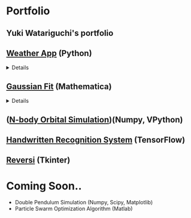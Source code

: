 # Portfolio
## Yuki Watariguchi's portfolio

## [Weather App](https://github.com/yuki-aerospace/Portfolio/tree/main/Weather_app) (Python)
<details>
  <summary> Details </summary>
  
This program is a weather app. Tkinter was used for GUI, and weather information was retrived from openweathermap API.

Here is an instruction of how to use this app. 
1. User enters the name of a city.
2. User presses "Look Up City" button.
3. Program gets the weather information and display it on the screen.
4. User can exit the app by pressing "Exit" button.

There is a subprogram, "get_weather.py". 
This program retrive weather information from openweathermap.
The information I retrived was 
- weather condition
- temperature
- humidity
- weather icon
  
Detail information of the API can be seen from this link. (https://openweathermap.org/current)

[Here](Weather_app/weatherapp_image.png) is the image of expected GUI display.

</details>


## [Gaussian Fit](https://github.com/yuki-aerospace/Portfolio/tree/main/Gaussian%20Fit) (Mathematica)
<details>
  <summary> Details </summary>
  
I made this program when I conducted Compton Scattering lab in a class. 
- Import 2 .Spe files(background and actual trial).
- Format the file and perform background subtraction.
- Export the resulted data as .csv file.
- Perform Gaussian fit using ```NonlinearModelFit[]``` function, and show fitting parameter and the resulted graph.

The fitting parameter was then used to make a "energy vs angle" graph and calculate its uncertainty to verify Relativistic model of Compton scattering.
  
The detail of the experiment and the resulted graph can be seen from this link (https://rb.gy/zywvqb)

</details>

## ([N-body Orbital Simulation](https://github.com/yuki-aerospace/Portfolio/blob/main/N-body%20orbital%20simulation.py))(Numpy, VPython)
## [Handwritten Recognition System](handwritten_recognition.py) (TensorFlow)
## [Reversi](reversi.py) (Tkinter)

# Coming Soon..
- Double Pendulum Simulation (Numpy, Scipy, Matplotlib)
- Particle Swarm Optimization Algorithm (Matlab)


